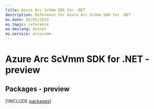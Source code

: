 ```yaml
---
title: Azure Arc ScVmm SDK for .NET
description: Reference for Azure Arc ScVmm SDK for .NET
ms.date: 03/01/2024
ms.topic: reference
ms.devlang: dotnet
ms.service: arcscvmm
---
```

# Azure Arc ScVmm SDK for .NET - preview
## Packages - preview
[!INCLUDE [packages](arc-scvmm-index.md)]
